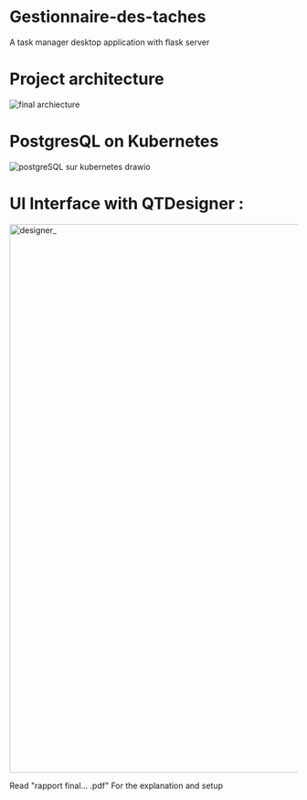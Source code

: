 # Gestionnaire-des-taches
A task manager desktop application with flask server

# Project architecture
![final archiecture](https://github.com/user-attachments/assets/7c40fc8c-79f0-4bfc-bf86-956d75470696)
# PostgresQL on Kubernetes
![postgreSQL sur kubernetes drawio](https://github.com/user-attachments/assets/a075afc8-bfa6-4d7c-a3c8-355df5b75469)

# UI Interface with QTDesigner :
<img width="960" alt="designer_" src="https://github.com/user-attachments/assets/808a7318-0b5a-48de-be52-8b76b8c20c44" />

Read "rapport final... .pdf" For the explanation and setup

